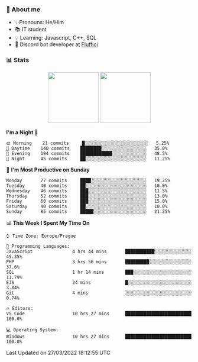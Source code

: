 ### 👋 About me

- ✨Pronouns: He/Him
- 📚 IT student
- 💡 Learning: Javascript, C++, SQL
- 🤖 Discord bot developer at [Fluffici](https://fluffici.eu)

### 📊 Stats
<p align="center">
  <img height="137px" src="https://github-readme-stats-ashy-seven.vercel.app/api?username=Nanoslav&count_private=true&theme=dark&show_icons=true" />
  <img height="137px" src="https://github-readme-stats-ashy-seven.vercel.app/api/top-langs?username=Nanoslav&count_private=true&layout=compact&theme=dark" />
</p>

<!--START_SECTION:waka-->
**I'm a Night 🦉** 

```text
🌞 Morning    21 commits     █░░░░░░░░░░░░░░░░░░░░░░░░   5.25% 
🌆 Daytime    140 commits    ████████░░░░░░░░░░░░░░░░░   35.0% 
🌃 Evening    194 commits    ████████████░░░░░░░░░░░░░   48.5% 
🌙 Night      45 commits     ██░░░░░░░░░░░░░░░░░░░░░░░   11.25%

```
📅 **I'm Most Productive on Sunday** 

```text
Monday       77 commits     ████░░░░░░░░░░░░░░░░░░░░░   19.25% 
Tuesday      40 commits     ██░░░░░░░░░░░░░░░░░░░░░░░   10.0% 
Wednesday    46 commits     ███░░░░░░░░░░░░░░░░░░░░░░   11.5% 
Thursday     52 commits     ███░░░░░░░░░░░░░░░░░░░░░░   13.0% 
Friday       60 commits     ███░░░░░░░░░░░░░░░░░░░░░░   15.0% 
Saturday     40 commits     ██░░░░░░░░░░░░░░░░░░░░░░░   10.0% 
Sunday       85 commits     █████░░░░░░░░░░░░░░░░░░░░   21.25%

```


📊 **This Week I Spent My Time On** 

```text
⌚︎ Time Zone: Europe/Prague

💬 Programming Languages: 
JavaScript               4 hrs 44 mins       ███████████░░░░░░░░░░░░░░   45.35% 
PHP                      3 hrs 56 mins       █████████░░░░░░░░░░░░░░░░   37.6% 
SQL                      1 hr 14 mins        ███░░░░░░░░░░░░░░░░░░░░░░   11.79% 
EJS                      24 mins             █░░░░░░░░░░░░░░░░░░░░░░░░   3.84% 
Git                      4 mins              ░░░░░░░░░░░░░░░░░░░░░░░░░   0.74%

🔥 Editors: 
VS Code                  10 hrs 27 mins      █████████████████████████   100.0%

💻 Operating System: 
Windows                  10 hrs 27 mins      █████████████████████████   100.0%

```


 Last Updated on 27/03/2022 18:12:55 UTC
<!--END_SECTION:waka-->

<!--
**Nanoslav/Nanoslav** is a ✨ _special_ ✨ repository because its `README.md` (this file) appears on your GitHub profile.

Here are some ideas to get you started:

- 🔭 I’m currently working on ...
- 🌱 I’m currently learning ...
- 👯 I’m looking to collaborate on ...
- 🤔 I’m looking for help with ...
- 💬 Ask me about ...
- 📫 How to reach me: ...
- 😄 Pronouns: ...
- ⚡ Fun fact: ...
-->
